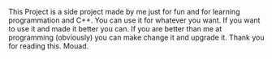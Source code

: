 This Project is a side project made by me just for fun and for learning programmation and C++. 
You can use it for whatever you want.
If you want to use it and made it better you can.
If you are better than me at programming (obviously) you can make change it and upgrade it.
Thank you for reading this.
Mouad. 
